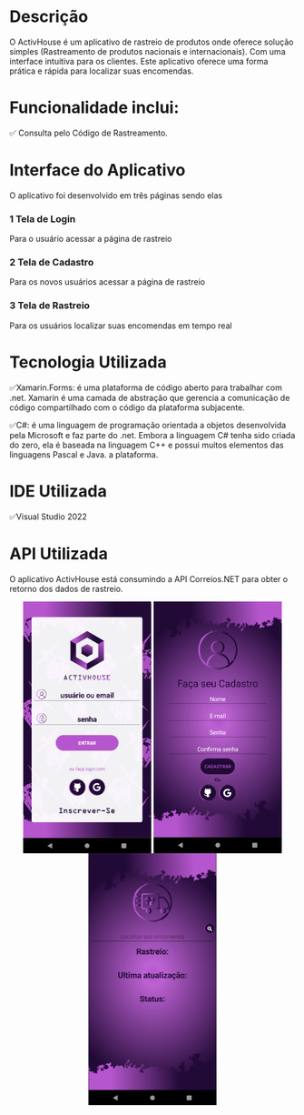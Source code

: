 # Descrição
O ActivHouse é um aplicativo de rastreio de produtos onde oferece solução simples (Rastreamento de produtos nacionais e internacionais). Com uma interface intuitiva para os clientes.
Este aplicativo oferece uma forma prática e rápida para localizar suas encomendas.

# Funcionalidade inclui:
✅ Consulta pelo Código de Rastreamento.

# Interface do Aplicativo 
O aplicativo foi desenvolvido em três páginas sendo elas 

### 1 Tela de Login
Para o usuário acessar a página de rastreio

### 2 Tela de Cadastro
Para os novos usuários acessar a página de rastreio

### 3 Tela de Rastreio
Para os usuários localizar suas encomendas em tempo real

# Tecnologia Utilizada 
✅Xamarin.Forms: é uma plataforma de código aberto para trabalhar com .net. Xamarin é uma camada de abstração que gerencia a comunicação de código compartilhado com o código da plataforma subjacente.

✅C#: é uma linguagem de programação orientada a objetos desenvolvida pela Microsoft e faz parte do .net. Embora a linguagem C# tenha sido criada do zero, ela é baseada na linguagem C++ e possui muitos elementos das linguagens Pascal e Java. a plataforma.

# IDE Utilizada
✅Visual Studio 2022

# API Utilizada
O aplicativo ActivHouse está consumindo a API Correios.NET para obter o retorno dos dados de rastreio.
<div align="center" style="display: inline_block">
<img align="center" alt="Gledesonsc-Js" height="443" width="226,5" src="https://github.com/Gledesonsc/RastreioDeProdutos/blob/main/Imagens/1%20TelaDeLogin.png">
<img align="center" alt="Gledesonsc-Js" height="443" width="226,5" src="https://github.com/Gledesonsc/RastreioDeProdutos/blob/main/Imagens/2%20TelaDeCadastro.png">
<img align="center" alt="Gledesonsc-Js" height="443" width="226,5" src="https://github.com/Gledesonsc/RastreioDeProdutos/blob/main/Imagens/3%20TelaDeRastreio.png">
</div>
